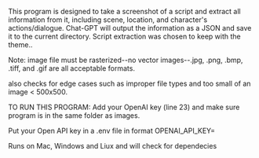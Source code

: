 This program is designed to take a screenshot of a script and extract all information from it,
including scene, location, and character's actions/dialogue. Chat-GPT will output the information as a JSON and save it to the current directory.
Script extraction was chosen to keep with the theme..

Note: image file must be rasterized--no vector images--.jpg, .png, .bmp, .tiff, and .gif are all acceptable formats.

also checks for edge cases such as improper file types and too small of an image < 500x500.

TO RUN THIS PROGRAM: Add your OpenAI key (line 23) and make sure program is in the same folder as images.

Put your Open API key in a .env file in format OPENAI_API_KEY=

Runs on Mac, Windows and Liux and will check for dependecies
